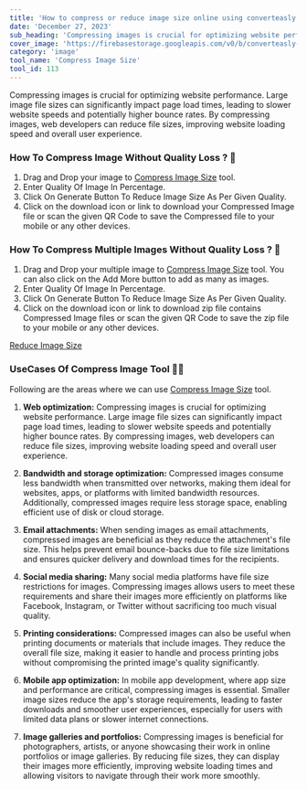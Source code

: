 ```yaml
---
title: 'How to compress or reduce image size online using converteasly ?'
date: 'December 27, 2023'
sub_heading: 'Compressing images is crucial for optimizing website performance. Large image file sizes can significantly impact page load times, leading to slower website speeds'
cover_image: 'https://firebasestorage.googleapis.com/v0/b/converteasly-a81f8.appspot.com/o/images%2Fc99e99s78-compress-image.jpg?alt=media&token=b4f5d39a-6541-4f9a-8e66-8b94e71594a0'
category: 'image'
tool_name: 'Compress Image Size'
tool_id: 113
---
```


Compressing images is crucial for optimizing website performance. Large image file sizes can significantly impact page load times, leading to slower website speeds and potentially higher bounce rates. By compressing images, web developers can reduce file sizes, improving website loading speed and overall user experience.

### How To Compress Image Without Quality Loss ? 🌄

1. Drag and Drop your image to [Compress Image Size](https://www.converteasly.com/uploads/compress-image-size/113) tool.
2. Enter Quality Of Image In Percentage.
3. Click On Generate Button To Reduce Image Size As Per Given Quality.
4. Click on the download icon or link to download your Compressed Image file or scan the given QR Code to save the Compressed file to your mobile or any other devices.

### How To Compress Multiple Images Without Quality Loss ? 🌄

1. Drag and Drop your multiple image to [Compress Image Size](https://www.converteasly.com/uploads/compress-image-size/113) tool.
You can also click on the Add More button to add as many as images.
2. Enter Quality Of Image In Percentage.
3. Click On Generate Button To Reduce Image Size As Per Given Quality.
4. Click on the download icon or link to download zip file contains Compressed Image files or scan the given QR Code to save the zip file to your mobile or any other devices.

<a class="btn" href='https://www.converteasly.com/uploads/compress-image-size/113'>Reduce Image Size</a>


### UseCases Of Compress Image Tool 🙇‍♀️

Following are the areas where we can use [Compress Image Size](https://www.converteasly.com/uploads/compress-image-size/113) tool.

1. **Web optimization:** Compressing images is crucial for optimizing website performance. Large image file sizes can significantly impact page load times, leading to slower website speeds and potentially higher bounce rates. By compressing images, web developers can reduce file sizes, improving website loading speed and overall user experience.

2. **Bandwidth and storage optimization:** Compressed images consume less bandwidth when transmitted over networks, making them ideal for websites, apps, or platforms with limited bandwidth resources. Additionally, compressed images require less storage space, enabling efficient use of disk or cloud storage.

3. **Email attachments:** When sending images as email attachments, compressed images are beneficial as they reduce the attachment's file size. This helps prevent email bounce-backs due to file size limitations and ensures quicker delivery and download times for the recipients.

4. **Social media sharing:** Many social media platforms have file size restrictions for images. Compressing images allows users to meet these requirements and share their images more efficiently on platforms like Facebook, Instagram, or Twitter without sacrificing too much visual quality.

5. **Printing considerations:** Compressed images can also be useful when printing documents or materials that include images. They reduce the overall file size, making it easier to handle and process printing jobs without compromising the printed image's quality significantly.

6. **Mobile app optimization:** In mobile app development, where app size and performance are critical, compressing images is essential. Smaller image sizes reduce the app's storage requirements, leading to faster downloads and smoother user experiences, especially for users with limited data plans or slower internet connections.

7. **Image galleries and portfolios:** Compressing images is beneficial for photographers, artists, or anyone showcasing their work in online portfolios or image galleries. By reducing file sizes, they can display their images more efficiently, improving website loading times and allowing visitors to navigate through their work more smoothly.
